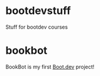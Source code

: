 # bootdevstuff
Stuff for bootdev courses

# bookbot

BookBot is my first [Boot.dev](https://www.boot.dev) project!
